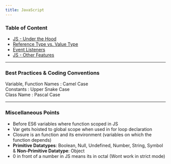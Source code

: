 ```yaml
---
title: JavaScript
---
```


### Table of Content

* [JS - Under the Hood](JS%20-%20Under%20the%20Hood.md)
* [Reference Type vs. Value Type](../C%20Sharp/Theoretical%20Concepts/Reference%20Type%20vs.%20Value%20Type.md)
* [Event Listeners](Event%20Listeners.md)
* [JS - Other Features](JS%20-%20Other%20Features.md)

---

### Best Practices & Coding Conventions

Variable, Function Names : Camel Case  
Constants : Upper Snake Case  
Class Name : Pascal Case

---

### Miscellaneous Points

* Before ES6 variables where function scoped in JS
* Var gets hoisted to global scope when used in for loop declaration
* Closure is an function and its environment (variables on which the function depends)
* **Primitive Datatypes**: Boolean, Null, Undefined, Number, String, Symbol & **Non-Primitive Datatype**: Object
* 0 in front of a number in JS means its in octal (Wont work in strict mode)